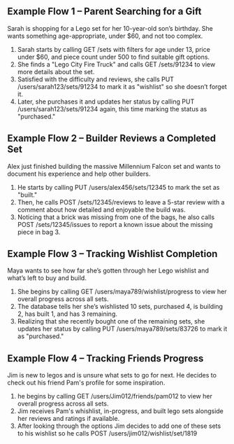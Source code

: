 ## Example Flow 1 – Parent Searching for a Gift
Sarah is shopping for a Lego set for her 10-year-old son’s birthday. She wants something age-appropriate, under $60, and not too complex.

1. Sarah starts by calling GET /sets with filters for age under 13, price under $60, and piece count under 500 to find suitable gift options.
2. She finds a "Lego City Fire Truck" and calls GET /sets/91234 to view more details about the set.
3. Satisfied with the difficulty and reviews, she calls PUT /users/sarah123/sets/91234 to mark it as "wishlist" so she doesn’t forget it.
4. Later, she purchases it and updates her status by calling PUT /users/sarah123/sets/91234 again, this time marking the status as "purchased."

## Example Flow 2 – Builder Reviews a Completed Set
Alex just finished building the massive Millennium Falcon set and wants to document his experience and help other builders.

1. He starts by calling PUT /users/alex456/sets/12345 to mark the set as "built."
2. Then, he calls POST /sets/12345/reviews to leave a 5-star review with a comment about how detailed and enjoyable the build was.
3. Noticing that a brick was missing from one of the bags, he also calls POST /sets/12345/issues to report a known issue about the missing piece in bag 3.

## Example Flow 3 – Tracking Wishlist Completion
Maya wants to see how far she’s gotten through her Lego wishlist and what’s left to buy and build.

1. She begins by calling GET /users/maya789/wishlist/progress to view her overall progress across all sets.
2. The database tells her she’s wishlisted 10 sets, purchased 4, is building 2, has built 1, and has 3 remaining.
3. Realizing that she recently bought one of the remaining sets, she updates her status by calling PUT /users/maya789/sets/83726 to mark it as "purchased."

## Example Flow 4 – Tracking Friends Progress
Jim is new to legos and is unsure what sets to go for next. He decides to check out his friend Pam's profile for some inspiration.

1. he begins by calling GET /users/Jim012/friends/pam012 to view her overall progress across all sets.
2. Jim receives Pam's whishlist, in-progress, and built lego sets alongside her reviews and ratings if available.
3. After looking through the options Jim decides to add one of these sets to his wishlist so he calls POST /users/jim012/wishlist/set/1819
